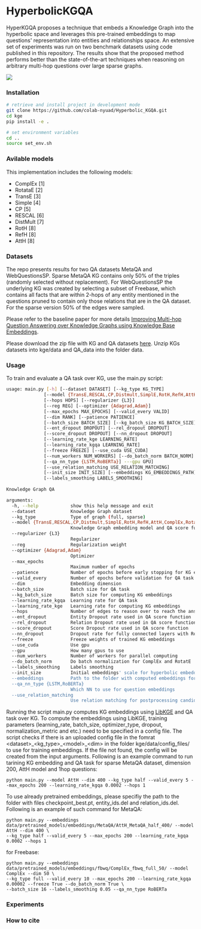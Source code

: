 # HyperbolicKGQA
HyperKGQA proposes a technique that embeds a Knowledge Graph into the hyperbolic space  and  leverages  this  pre-trained  embeddings  to  map  questions' representation  into entities  and  relationships  space. An extensive set of experiments was run on two benchmark datasets using code published in this repository. The results show that the proposed  method  performs  better  than the state-of-the-art techniques when reasoning on arbitrary multi-hop questions over large sparse graphs.

![](architecture.jpg=100x20)

### Installation
```sh
# retrieve and install project in development mode
git clone https://github.com/colab-nyuad/Hyperbolic_KGQA.git
cd kge
pip install -e .

# set environment variables
cd ..
source set_env.sh
```
### Avilable models
This implementation includes the following models:
- ComplEx [1]
- RotataE [2]
- TransE [3]
- Simple [4]
- CP [5]
- RESCAL [6]
- DistMult [7]
- RotH [8]
- RefH [8]
- AttH [8]

### Datasets
The repo presents results for two QA datasets MetaQA and WebQuestionsSP. Sparse MetaQA KG contains only 50% of the triples (randomly selected without replacement). 
For WebQuestionsSP the underlying KG was created by selecting a subset of Freebase, which contains all facts that are within 2-hops of any entity mentioned in the questions pruned to contain only those relations that are in the QA dataset. For the sparse version 50% of the edges were sampled.

Please refer to the baseline paper for more details [Improving Multi-hop Question Answering over Knowledge Graphs using
Knowledge Base Embeddings](https://www.aclweb.org/anthology/2020.acl-main.412/).
 
Please download the zip file with KG and QA datasets [here](https://drive.google.com/file/d/1VKjZ3HxwxEpYLwqG3iD5VAJmMdyrRbZB/view?usp=sharing). Unzip KGs datasets into kge/data and QA_data into the folder data.

### Usage
To train and evaluate a QA task over KG, use the main.py script:

```sh
usage: main.py [-h] [--dataset DATASET] [--kg_type KG_TYPE]
              [--model {TransE,RESCAL,CP,Distmult,SimplE,RotH,RefH,AttH,ComplEx,RotatE}]
              [--hops HOPS] [--regularizer {L3}] 
              [--reg REG] [--optimizer {Adagrad,Adam}]
              [--max_epochs MAX_EPOCHS] [--valid_every VALID]
              [--dim RANK] [--patience PATIENCE]
              [--batch_size BATCH_SIZE] [--kg_batch_size KG_BATCH_SIZE]
              [--ent_dropout DROPOUT] [--rel_dropout DROPOUT]
              [--score_dropout DROPOUT] [--nn_dropout DROPOUT]
              [--learning_rate_kge LEARNING_RATE]
              [--learning_rate_kgqa LEARNING_RATE]
              [--freeze FREEZE] [--use_cuda USE_CUDA]
              [--num_workers NUM_WORKERS] [--do_batch_norm BATCH_NORM]
              [--qa_nn_type {LSTM,RoBERTa}] ---gpu GPU]
              [--use_relation_matching USE_RELATION_MATCHING]
              [--init_size INIT_SIZE] [--embeddings KG_EMBEDDINGS_PATH]
              [--labels_smoothing LABELS_SMOOTHING]
 
Knowledge Graph QA

arguments:
  -h, --help            show this help message and exit
  --dataset             Knowledge Graph dataset
  --kg_type             Type of graph (full, sparse)
  --model {TransE,RESCAL,CP,Distmult,SimplE,RotH,RefH,AttH,ComplEx,RotatE}
                        Knowledge Graph embedding model and QA score function
  --regularizer {L3}
                        Regularizer
  --reg                 Regularization weight
  --optimizer {Adagrad,Adam}
                        Optimizer
  --max_epochs
                        Maximum number of epochs
  --patience            Number of epochs before early stopping for KG embeddings
  --valid_every         Number of epochs before validation for QA task
  --dim                 Embedding dimension
  --batch_size          Batch size for QA task
  --kg_batch_size       Batch size for computing KG embeddings 
  --learning_rate_kgqa  Learning rate for QA task
  --learning_rate_kge   Learning rate for computing KG embeddings
  --hops                Number of edges to reason over to reach the answer
  --ent_dropout         Entity Dropout rate used in QA score function 
  --rel_dropout         Relation Dropout rate used in QA score function
  --score_dropout       Score Dropout rate used in QA score function
  --nn_dropout          Dropout rate for fully connected layers with RoBERTa 
  --freeze              Freeze weights of trained KG embeddings
  --use_cuda            Use gpu
  --gpu                 How many gpus to use
  --num_workers         Number of workers for parallel computing 
  --do_batch_norm       Do batch normalization for ComplEx and RotatE
  --labels_smoothing    Labels smoothing
  --init_size           Initial embeddings' scale for hyperbolic embeddings
  --embeddings          Path to the folder with computed embeddings for KG
  --qa_nn_type {LSTM,RoBERTa}
                        Which NN to use for question embeddings
  --use_relation_matching 
                        Use relation matching for postprocessing candidates in QA task
```

Running the script main.py computes KG embeddings using [LibKGE](https://github.com/uma-pi1/kge) and QA task over KG. To compute the embeddings using LibKGE, training parameters (learning_rate, batch_size, optimizer_type, dropout, normalization_metric and etc.) need to be specified in a config file. The script checks if there is an uploaded config file in the fomrat \<dataset\>\_\<kg_type\>\_\<model\>\_\<dim\> in the folder kge/data/config_files/<dataset> to use for training embeddings. If the file not found, the config will be created from the input arguments. Following is an example command to run tarining KG embedding and QA task for sparse MetaQA dataset, dimension 200, AttH model and 1hop questions: 

```
python main.py --model AttH --dim 400 --kg_type half --valid_every 5 --max_epochs 200 --learning_rate_kgqa 0.0002 --hops 1
```
  
To use already pretrained embeddings, please specifiy the path to the folder with files checkpoint_best.pt, entity_ids.del and relation_ids.del. Following is an example of such command for MetaQA:

```
python main.py --embeddings data/pretrained_models/embeddings/MetaQA/AttH_MetaQA_half_400/ --model AttH --dim 400 \
--kg_type half --valid_every 5 --max_epochs 200 --learning_rate_kgqa 0.0002 --hops 1
```

for Freebase:
```
python main.py --embeddings data/pretrained_models/embeddings/fbwq/ComplEx_fbwq_full_50/ --model ComplEx --dim 50 \ 
--kg_type full --valid_every 10 --max_epochs 200 --learning_rate_kgqa 0.00002 --freeze True --do_batch_norm True \
--batch_size 16 --labels_smoothing 0.05 --qa_nn_type RoBERTa
```
  
### Experiments
 



### How to cite
